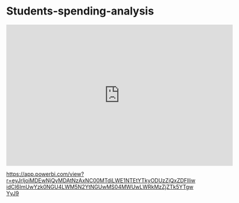 # Students-spending-analysis

<iframe title="spend" width="600" height="373.5" src="https://app.powerbi.com/view?r=eyJrIjoiMDEwNjQyMDAtNzAxNC00MTdiLWE1NTEtYTkyODUzZjQxZDFlIiwidCI6ImUwYzk0NGU4LWM5N2YtNGUwMS04MWUwLWRkMzZjZTk5YTgwYyJ9" frameborder="0" allowFullScreen="true"></iframe>

https://app.powerbi.com/view?r=eyJrIjoiMDEwNjQyMDAtNzAxNC00MTdiLWE1NTEtYTkyODUzZjQxZDFlIiwidCI6ImUwYzk0NGU4LWM5N2YtNGUwMS04MWUwLWRkMzZjZTk5YTgwYyJ9
